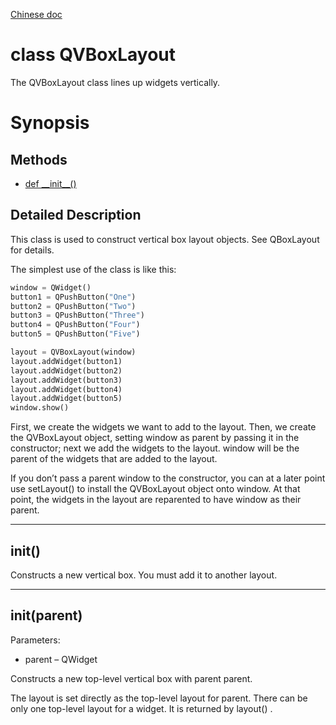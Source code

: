 
[Chinese doc](QVBoxLayout.CN.md)

# class QVBoxLayout

The QVBoxLayout class lines up widgets vertically.


# Synopsis

## Methods

- [def \_\_init__()](#init)


## Detailed Description

This class is used to construct vertical box layout objects. See QBoxLayout for details.

The simplest use of the class is like this:

```python
window = QWidget()
button1 = QPushButton("One")
button2 = QPushButton("Two")
button3 = QPushButton("Three")
button4 = QPushButton("Four")
button5 = QPushButton("Five")

layout = QVBoxLayout(window)
layout.addWidget(button1)
layout.addWidget(button2)
layout.addWidget(button3)
layout.addWidget(button4)
layout.addWidget(button5)
window.show()
```

First, we create the widgets we want to add to the layout. Then, we create the QVBoxLayout object, setting window as parent by passing it in the constructor; next we add the widgets to the layout. window will be the parent of the widgets that are added to the layout.

If you don’t pass a parent window to the constructor, you can at a later point use setLayout() to install the QVBoxLayout object onto window. At that point, the widgets in the layout are reparented to have window as their parent.


--------------------------------
## __init__()

Constructs a new vertical box. You must add it to another layout.


--------------------------------
## __init__(parent)

Parameters:

- parent – QWidget

Constructs a new top-level vertical box with parent parent.

The layout is set directly as the top-level layout for parent. There can be only one top-level layout for a widget. It is returned by layout() .
